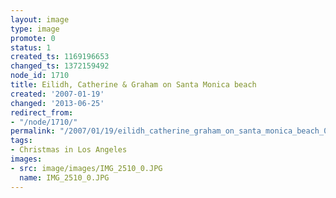```yaml
---
layout: image
type: image
promote: 0
status: 1
created_ts: 1169196653
changed_ts: 1372159492
node_id: 1710
title: Eilidh, Catherine & Graham on Santa Monica beach
created: '2007-01-19'
changed: '2013-06-25'
redirect_from:
- "/node/1710/"
permalink: "/2007/01/19/eilidh_catherine_graham_on_santa_monica_beach_0/"
tags:
- Christmas in Los Angeles
images:
- src: image/images/IMG_2510_0.JPG
  name: IMG_2510_0.JPG
---
```


